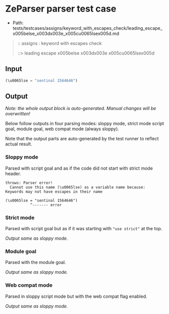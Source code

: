 # ZeParser parser test case

- Path: tests/testcases/assigns/keyword_with_escapes_check/leading_escape_x005belse_x003dx003e_x005cu0065lsex005d.md

> :: assigns : keyword with escapes check
>
> ::> leading escape x005belse x003dx003e x005cu0065lsex005d

## Input

`````js
(\u0065lse = "sentinal 1564646")
`````

## Output

_Note: the whole output block is auto-generated. Manual changes will be overwritten!_

Below follow outputs in four parsing modes: sloppy mode, strict mode script goal, module goal, web compat mode (always sloppy).

Note that the output parts are auto-generated by the test runner to reflect actual result.

### Sloppy mode

Parsed with script goal and as if the code did not start with strict mode header.

`````
throws: Parser error!
  Cannot use this name (\u0065lse) as a variable name because: Keywords may not have escapes in their name

(\u0065lse = "sentinal 1564646")
           ^------- error
`````

### Strict mode

Parsed with script goal but as if it was starting with `"use strict"` at the top.

_Output same as sloppy mode._

### Module goal

Parsed with the module goal.

_Output same as sloppy mode._

### Web compat mode

Parsed in sloppy script mode but with the web compat flag enabled.

_Output same as sloppy mode._
